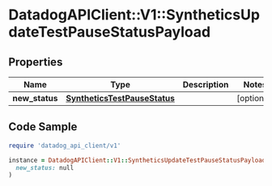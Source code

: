 # DatadogAPIClient::V1::SyntheticsUpdateTestPauseStatusPayload

## Properties

| Name | Type | Description | Notes |
| ---- | ---- | ----------- | ----- |
| **new_status** | [**SyntheticsTestPauseStatus**](SyntheticsTestPauseStatus.md) |  | [optional] |

## Code Sample

```ruby
require 'datadog_api_client/v1'

instance = DatadogAPIClient::V1::SyntheticsUpdateTestPauseStatusPayload.new(
  new_status: null
)
```

